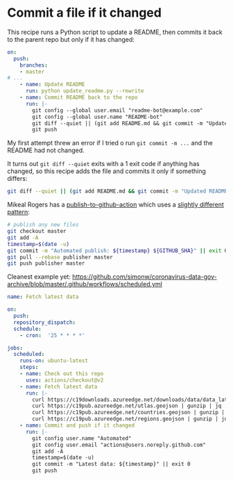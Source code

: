 # Commit a file if it changed

This recipe runs a Python script to update a README, then commits it back to the parent repo but only if it has changed:

```yaml
on:
  push:
    branches:
    - master
# ...
    - name: Update README
      run: python update_readme.py --rewrite
    - name: Commit README back to the repo
      run: |-
        git config --global user.email "readme-bot@example.com"
        git config --global user.name "README-bot"
        git diff --quiet || (git add README.md && git commit -m "Updated README")
        git push
```
My first attempt threw an error if I tried o run `git commit -m ...` and the README had not changed.

It turns out `git diff --quiet` exits with a 1 exit code if anything has changed, so this recipe adds the file and commits it only if something differs:

```bash
git diff --quiet || (git add README.md && git commit -m "Updated README")
```

Mikeal Rogers has a [publish-to-github-action](https://github.com/mikeal/publish-to-github-action) which uses a [slightly different pattern](https://github.com/mikeal/publish-to-github-action/blob/000c8a4f43e2a7dd4aab81e3fdf8be36d4457ed8/entrypoint.sh#L21-L27):

```bash
# publish any new files
git checkout master
git add -A
timestamp=$(date -u)
git commit -m "Automated publish: ${timestamp} ${GITHUB_SHA}" || exit 0
git pull --rebase publisher master
git push publisher master
```

Cleanest example yet: https://github.com/simonw/coronavirus-data-gov-archive/blob/master/.github/workflows/scheduled.yml

```yaml
name: Fetch latest data

on:
  push:
  repository_dispatch:
  schedule:
    - cron:  '25 * * * *'

jobs:
  scheduled:
    runs-on: ubuntu-latest
    steps:
    - name: Check out this repo
      uses: actions/checkout@v2
    - name: Fetch latest data
      run: |-
        curl https://c19downloads.azureedge.net/downloads/data/data_latest.json | jq . > data_latest.json
        curl https://c19pub.azureedge.net/utlas.geojson | gunzip | jq . > utlas.geojson
        curl https://c19pub.azureedge.net/countries.geojson | gunzip | jq . > countries.geojson
        curl https://c19pub.azureedge.net/regions.geojson | gunzip | jq . > regions.geojson
    - name: Commit and push if it changed
      run: |-
        git config user.name "Automated"
        git config user.email "actions@users.noreply.github.com"
        git add -A
        timestamp=$(date -u)
        git commit -m "Latest data: ${timestamp}" || exit 0
        git push
```
